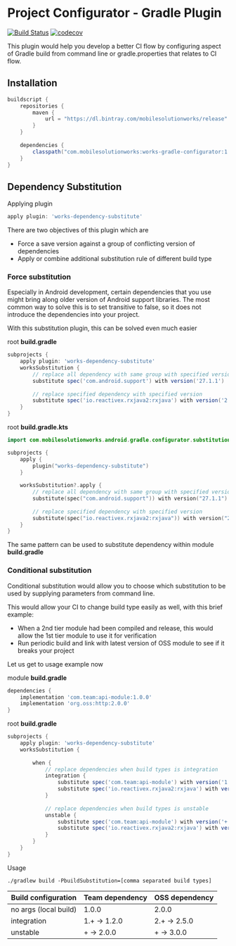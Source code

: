 # Project Configurator - Gradle Plugin

[![Build Status](http://jenkins.mobilesolutionworks.com:8080/job/github/job/yunarta/job/works-ci-configurator-gradle-plugin/job/master/badge/icon)](http://jenkins.mobilesolutionworks.com:8080/job/github/job/yunarta/job/works-ci-configurator-gradle-plugin/job/master/)
[![codecov](https://codecov.io/gh/yunarta/works-ci-configurator-gradle-plugin/branch/master/graph/badge.svg)](https://codecov.io/gh/yunarta/works-ci-configurator-gradle-plugin)

This plugin would help you develop a better CI flow by configuring aspect of Gradle build from command line or 
gradle.properties that relates to CI flow.

## Installation

```groovy
buildscript {
    repositories {
        maven {
            url = "https://dl.bintray.com/mobilesolutionworks/release"
        }
    }
    
    dependencies {
        classpath("com.mobilesolutionworks:works-gradle-configurator:1.0.2")
    }    
}
```
## Dependency Substitution

Applying plugin
```groovy
apply plugin: 'works-dependency-substitute'
```
There are two objectives of this plugin which are
- Force a save version against a group of conflicting version of dependencies
- Apply or combine additional substitution rule of different build type  

### Force substitution

Especially in Android development, certain dependencies that you use might bring along older version of 
Android support libraries. The most common way to solve this is to set transitive to false, so it does not
introduce the dependencies into your project.

With this substitution plugin, this can be solved even much easier

root **build.gradle**
```groovy 
subprojects {
    apply plugin: 'works-dependency-substitute'
    worksSubstitution {
        // replace all dependency with same group with specified version   
        substitute spec('com.android.support') with version('27.1.1')
        
        // replace specified dependency with specified version
        substitute spec('io.reactivex.rxjava2:rxjava') with version('2.1.12')
    }
}
```

root **build.gradle.kts**
```kotlin 
import com.mobilesolutionworks.android.gradle.configurator.substitution.worksSubstitution

subprojects {
    apply {
        plugin("works-dependency-substitute")
    }
    
    worksSubstitution?.apply {
        // replace all dependency with same group with specified version   
        substitute(spec("com.android.support")) with version("27.1.1")
        
        // replace specified dependency with specified version
        substitute(spec("io.reactivex.rxjava2:rxjava")) with version("2.1.12")
    }
}
```
The same pattern can be used to substitute dependency within module **build.gradle**

### Conditional substitution

Conditional substitution would allow you to choose which substitution to be used by supplying 
parameters from command line.

This would allow your CI to change build type easily as well, with this brief example:
- When a 2nd tier module had been compiled and release, this would allow the 1st tier module to use it for verification
- Run periodic build and link with latest version of OSS module to see if it breaks your project 

Let us get to usage example now

module **build.gradle**
```groovy
dependencies {
    implementation 'com.team:api-module:1.0.0'
    implementation 'org.oss:http:2.0.0'
}
```
root **build.gradle**

```groovy
subprojects {
    apply plugin: 'works-dependency-substitute'
    worksSubstitution {
        
        when {
            // replace dependencies when build types is integration
            integration {
                substitute spec('com.team:api-module') with version('1.+')
                substitute spec('io.reactivex.rxjava2:rxjava') with version('2.+')
            }
            
            // replace dependencies when build types is unstable
            unstable {
                substitute spec('com.team:api-module') with version('+')
                substitute spec('io.reactivex.rxjava2:rxjava') with version('+')
            }
        }   
    }
}
```

Usage
```
./gradlew build -PbuildSubstitution=[comma separated build types]
```

| Build  configuration   | Team dependency | OSS dependency  |
| ---                    | ---             | ---             |
| no args (local build)  | 1.0.0           | 2.0.0           |
| integration            | 1.+ -> 1.2.0    | 2.+ -> 2.5.0    |
| unstable               | + -> 2.0.0      | + -> 3.0.0      |

